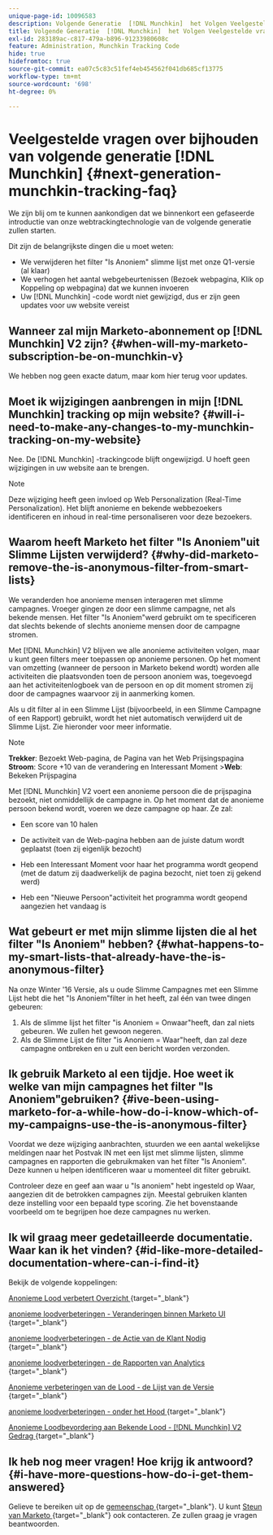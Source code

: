 ```yaml
---
unique-page-id: 10096583
description: Volgende Generatie  [!DNL Munchkin]  het Volgen Veelgestelde Veelgestelde vragen - de Documenten van Marketo - de Documentatie van het Product
title: Volgende Generatie  [!DNL Munchkin]  het Volgen Veelgestelde vragen
exl-id: 283189ac-c817-479a-b896-91233980608c
feature: Administration, Munchkin Tracking Code
hide: true
hidefromtoc: true
source-git-commit: ea07c5c83c51fef4eb454562f041db685cf13775
workflow-type: tm+mt
source-wordcount: '698'
ht-degree: 0%

---
```


# Veelgestelde vragen over bijhouden van volgende generatie [!DNL Munchkin] {#next-generation-munchkin-tracking-faq}

We zijn blij om te kunnen aankondigen dat we binnenkort een gefaseerde introductie van onze webtrackingtechnologie van de volgende generatie zullen starten.

Dit zijn de belangrijkste dingen die u moet weten:

* We verwijderen het filter &quot;Is Anoniem&quot; slimme lijst met onze Q1-versie (al klaar)
* We verhogen het aantal webgebeurtenissen (Bezoek webpagina, Klik op Koppeling op webpagina) dat we kunnen invoeren
* Uw [!DNL Munchkin] -code wordt niet gewijzigd, dus er zijn geen updates voor uw website vereist

## Wanneer zal mijn Marketo-abonnement op [!DNL Munchkin] V2 zijn? {#when-will-my-marketo-subscription-be-on-munchkin-v}

We hebben nog geen exacte datum, maar kom hier terug voor updates.

## Moet ik wijzigingen aanbrengen in mijn [!DNL Munchkin] tracking op mijn website? {#will-i-need-to-make-any-changes-to-my-munchkin-tracking-on-my-website}

Nee. De [!DNL Munchkin] -trackingcode blijft ongewijzigd. U hoeft geen wijzigingen in uw website aan te brengen.

>[!NOTE]
>
>Deze wijziging heeft geen invloed op Web Personalization (Real-Time Personalization). Het blijft anonieme en bekende webbezoekers identificeren en inhoud in real-time personaliseren voor deze bezoekers.

## Waarom heeft Marketo het filter &quot;Is Anoniem&quot;uit Slimme Lijsten verwijderd? {#why-did-marketo-remove-the-is-anonymous-filter-from-smart-lists}

We veranderden hoe anonieme mensen interageren met slimme campagnes. Vroeger gingen ze door een slimme campagne, net als bekende mensen. Het filter &quot;Is Anoniem&quot;werd gebruikt om te specificeren dat slechts bekende of slechts anonieme mensen door de campagne stromen.

Met [!DNL Munchkin] V2 blijven we alle anonieme activiteiten volgen, maar u kunt geen filters meer toepassen op anonieme personen. Op het moment van omzetting (wanneer de persoon in Marketo bekend wordt) worden alle activiteiten die plaatsvonden toen de persoon anoniem was, toegevoegd aan het activiteitenlogboek van de persoon en op dit moment stromen zij door de campagnes waarvoor zij in aanmerking komen.

Als u dit filter al in een Slimme Lijst (bijvoorbeeld, in een Slimme Campagne of een Rapport) gebruikt, wordt het niet automatisch verwijderd uit de Slimme Lijst. Zie hieronder voor meer informatie.

>[!NOTE]
>
>**Trekker**: Bezoekt Web-pagina, de Pagina van het Web Prijsingspagina\
>**Stroom**: Score +10 van de verandering en Interessant Moment
>&#x200B;>**Web**: Bekeken Prijspagina
>
>Met [!DNL Munchkin] V2 voert een anonieme persoon die de prijspagina bezoekt, niet onmiddellijk de campagne in. Op het moment dat de anonieme persoon bekend wordt, voeren we deze campagne op haar. Ze zal:
>
>* Een score van 10 halen
>
>* De activiteit van de Web-pagina hebben aan de juiste datum wordt geplaatst (toen zij eigenlijk bezocht)
>
>* Heb een Interessant Moment voor haar het programma wordt geopend (met de datum zij daadwerkelijk de pagina bezocht, niet toen zij gekend werd)
>
>* Heb een &quot;Nieuwe Persoon&quot;activiteit het programma wordt geopend aangezien het vandaag is

## Wat gebeurt er met mijn slimme lijsten die al het filter &quot;Is Anoniem&quot; hebben? {#what-happens-to-my-smart-lists-that-already-have-the-is-anonymous-filter}

Na onze Winter &#39;16 Versie, als u oude Slimme Campagnes met een Slimme Lijst hebt die het &quot;Is Anoniem&quot;filter in het heeft, zal één van twee dingen gebeuren:

1. Als de slimme lijst het filter &quot;is Anoniem = Onwaar&quot;heeft, dan zal niets gebeuren. We zullen het gewoon negeren.
1. Als de Slimme Lijst de filter &quot;is Anoniem = Waar&quot;heeft, dan zal deze campagne ontbreken en u zult een bericht worden verzonden.

## Ik gebruik Marketo al een tijdje. Hoe weet ik welke van mijn campagnes het filter &quot;Is Anoniem&quot;gebruiken? {#ive-been-using-marketo-for-a-while-how-do-i-know-which-of-my-campaigns-use-the-is-anonymous-filter}

Voordat we deze wijziging aanbrachten, stuurden we een aantal wekelijkse meldingen naar het Postvak IN met een lijst met slimme lijsten, slimme campagnes en rapporten die gebruikmaken van het filter &quot;Is Anoniem&quot;. Deze kunnen u helpen identificeren waar u momenteel dit filter gebruikt.

Controleer deze en geef aan waar u &quot;Is anoniem&quot; hebt ingesteld op Waar, aangezien dit de betrokken campagnes zijn. Meestal gebruiken klanten deze instelling voor een bepaald type scoring. Zie het bovenstaande voorbeeld om te begrijpen hoe deze campagnes nu werken.

## Ik wil graag meer gedetailleerde documentatie. Waar kan ik het vinden? {#id-like-more-detailed-documentation-where-can-i-find-it}

Bekijk de volgende koppelingen:

[ Anonieme Lood verbetert Overzicht ](https://nation.marketo.com/docs/DOC-2937){target="_blank"}

[ anonieme loodverbeteringen - Veranderingen binnen Marketo UI ](https://nation.marketo.com/docs/DOC-2938){target="_blank"}

[ anonieme loodverbeteringen - de Actie van de Klant Nodig ](https://nation.marketo.com/docs/DOC-2939){target="_blank"}

[ anonieme loodverbeteringen - de Rapporten van Analytics ](https://nation.marketo.com/docs/DOC-2940){target="_blank"}

[ Anonieme verbeteringen van de Lood - de Lijst van de Versie ](https://nation.marketo.com/docs/DOC-2961){target="_blank"}

[ anonieme loodverbeteringen - onder het Hood ](https://nation.marketo.com/docs/DOC-2962){target="_blank"}

[ Anonieme Loodbevordering aan Bekende Lood -  [!DNL Munchkin]  V2 Gedrag ](https://nation.marketo.com/docs/DOC-2963){target="_blank"}

## Ik heb nog meer vragen! Hoe krijg ik antwoord? {#i-have-more-questions-how-do-i-get-them-answered}

Gelieve te bereiken uit op de [ gemeenschap ](https://nation.marketo.com/){target="_blank"}. U kunt [ Steun van Marketo ](https://nation.marketo.com/t5/Support/ct-p/Support){target="_blank"} ook contacteren. Ze zullen graag je vragen beantwoorden.
